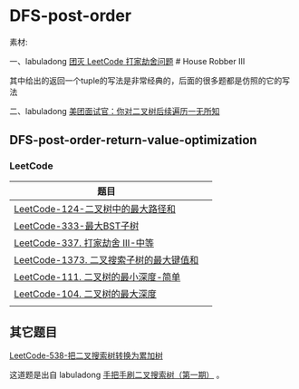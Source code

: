# DFS-post-order

素材:

一、labuladong [团灭 LeetCode 打家劫舍问题](https://mp.weixin.qq.com/s/z44hk0MW14_mAQd7988mfw) # House Robber III

其中给出的返回一个tuple的写法是非常经典的，后面的很多题都是仿照的它的写法

二、labuladong [美团面试官：你对二叉树后续遍历一无所知](https://mp.weixin.qq.com/s?__biz=MzAxODQxMDM0Mw==&mid=2247490891&idx=1&sn=677a7e887fa551e994ba73bcb2538cea&scene=21#wechat_redirect)



## DFS-post-order-return-value-optimization

### LeetCode

| 题目                                                         |      |
| ------------------------------------------------------------ | ---- |
| [LeetCode-124-二叉树中的最大路径和](https://leetcode.cn/problems/binary-tree-maximum-path-sum/) |      |
| [LeetCode-333-最大BST子树](https://leetcode.cn/problems/largest-bst-subtree/) |      |
| [LeetCode-337. 打家劫舍 III-中等](https://leetcode.cn/problems/house-robber-iii/) |      |
| [LeetCode-1373. 二叉搜索子树的最大键值和](https://leetcode.cn/problems/maximum-sum-bst-in-binary-tree/) |      |
| [LeetCode-111. 二叉树的最小深度-简单](https://leetcode.cn/problems/minimum-depth-of-binary-tree/) |      |
| [LeetCode-104. 二叉树的最大深度](https://leetcode.cn/problems/maximum-depth-of-binary-tree/) |      |
|                                                              |      |



## 其它题目



[LeetCode-538-把二叉搜索树转换为累加树](https://leetcode.cn/problems/convert-bst-to-greater-tree/) 

这道题是出自 labuladong [手把手刷二叉搜索树（第一期）](https://mp.weixin.qq.com/s/ioyqagZLYrvdlZyOMDjrPw) 。